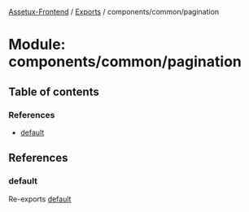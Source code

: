[Assetux-Frontend](../README.md) / [Exports](../modules.md) / components/common/pagination

# Module: components/common/pagination

## Table of contents

### References

- [default](components_common_pagination.md#default)

## References

### default

Re-exports [default](components_common_pagination_pagination.md#default)
